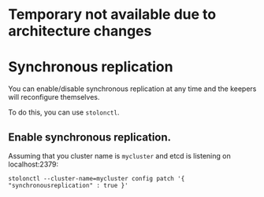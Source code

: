 # Temporary not available due to architecture changes #

# Synchronous replication

You can enable/disable synchronous replication at any time and the keepers will reconfigure themselves.

To do this, you can use `stolonctl`.

## Enable synchronous replication.

Assuming that you cluster name is `mycluster` and etcd is listening on localhost:2379:
```
stolonctl --cluster-name=mycluster config patch '{ "synchronousreplication" : true }'
```
